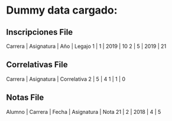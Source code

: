# Dummy data cargado:

## Inscripciones File

Carrera | Asignatura | Año | Legajo
1 | 1 | 2019 | 10
2 | 5 | 2019 | 21

## Correlativas File

Carrera | Asignatura | Correlativa
2 | 5 | 4
1 | 1 | 0

## Notas File

Alumno | Carrera | Fecha | Asignatura | Nota
21 | 2 | 2018 | 4 | 5
